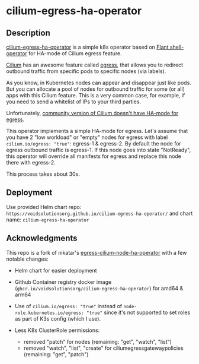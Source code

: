 # cilium-egress-ha-operator

## Description

[cilium-egress-ha-operator](https://github.com/voidsolutionsorg/cilium-egress-ha-operator) is a simple k8s operator based on [Flant shell-operator](https://github.com/flant/shell-operator) for HA-mode of Cilium egress feature.

[Cilium](https://cilium.io/) has an awesome feature called [egress](https://docs.cilium.io/en/stable/network/egress-gateway/), that allows you to redirect outbound traffic from specific pods to specific nodes (via labels).

As you know, in Kubernetes nodes can appear and disappear just like pods. But you can allocate a pool of nodes for outbound traffic for some (or all) apps with this Cilium feature. This is a very common case, for example, if you need to send a whitelist of IPs to your third parties.

Unfortunately, [community version of Cilium doesn't have HA-mode for egress](https://github.com/cilium/cilium/issues/18230).

This operator implements a simple HA-mode for egress. Let's assume that you have 2 "low workload" or "empty" nodes for egress with label `cilium.io/egress: "true"`: egress-1 & egress-2. By default the node for egress outbound traffic is egress-1. If this node goes into state "NotReady", this operator will override all manifests for egress and replace this node there with egress-2.

This process takes about 30s.

## Deployment

Use provided Helm chart repo: `https://voidsolutionsorg.github.io/cilium-egress-ha-operator/` and chart name: `cilium-egress-ha-operator`

## Acknowledgments

This repo is a fork of nikatar's [egress-cilium-node-ha-operator](https://github.com/nikatar/egress-cilium-node-ha-operator) with a few notable changes:

- Helm chart for easier deployment

- Github Container registry docker image (`ghcr.io/voidsolutionsorg/cilium-egress-ha-operator`) for amd64 & arm64

- Use of `cilium.io/egress: "true"` instead of `node-role.kubernetes.io/egress: "true"` since it's not supported to set roles as part of K3s config (which I use).

- Less K8s ClusterRole permissions:
  - removed "patch" for nodes (remaining: "get", "watch", "list")
  - removed "watch", "list", "create" for ciliumegressgatewaypolicies (remaining: "get", "patch")
